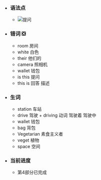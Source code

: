 - ### 语法点
	- ![提问](https://cdn.jsdelivr.net/gh/LuckBright/uPicImage@main/uPic/gJx3ML.png)
- ### 错词 ❎
	- room 房间
	- white 白色
	- their 他们的
	- camera 照相机
	- wallet 钱包
	- is this 提问
	- this is 回答 描述
- ### 生词
	- station 车站
	- drive 驾驶 + driving 动词 驾驶着 驾驶中
	- wallet 钱包
	- bag 背包
	- Vegetarian 素食主义者
	- veget 植物
	- space 空间
- ### 当前进度
	- 第4部分已完成
